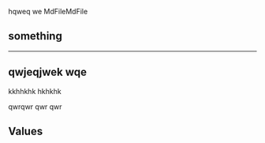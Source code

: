 hqweq we
MdFileMdFile
## something


---


## qwjeqjwek wqe

kkhhkhk
hkhkhk


qwrqwr qwr qwr

## Values
